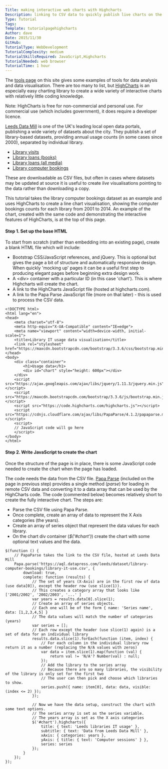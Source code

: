 ```yaml
---
Title: making interactive web charts with Highcharts
Description: linking to CSV data to quickly publish live charts on the web.
Type: Tutorial
Tags: 
Template: tutorialpagehighcharts
Author: dave
Date: 2015/11/30
GitHub: 
TutorialType: WebDevelopment
TutorialComplexity: medium
TutorialSkillsRequired: JavaScript,Highcharts
TutorialNeeded: web browser
TutorialTime: 1 hour
---
```


The [tools page](https://www.librarieshacked.org/tools) on this site gives some examples of tools for data analysis and data visualisation.  There are too many to list, but [HighCharts](http://www.highcharts.com/) is an especially easy charting library to create a wide variety of interactive charts with relatively little coding knowledge.

Note: HighCharts is free for non-commercial and personal use.  For commercial use (which includes government), it does require a developer licence.

[Leeds Data Mill](http://leedsdatamill.org/) is one of the UK's leading local open data portals, publishing a wide variety of datasets about the city. They publish a set of library-based datasets, providing annual usage counts (in some cases since 2000), separated by individual library.

- [Library visits](http://leedsdatamill.org/dataset/library-visits) 
- [Library loans (books)](http://leedsdatamill.org/dataset/library-loans-books-only)
- [Library loans (all media)](http://leedsdatamill.org/dataset/library-loans-all-media)
- [Library computer bookings](http://leedsdatamill.org/dataset/library-computer-bookings)

These are downloadable as CSV files, but often in cases where datasets may be updated at source it is useful to create *live* visualisations pointing to the data rather than downloading a copy.

This tutorial takes the library computer bookings dataset as an example and uses HighCharts to create a line chart visualisation, showing the computer bookings counts for each library from 2001 to 2014. An example of the chart, created with the same code and demonstrating the interactive features of HighCharts, is at the top of this page.

#### Step 1.  Set up the base HTML

To start from scratch (rather than embedding into an existing page), create a blank HTML file which will include:

- Bootstrap CSS/JavaScript references, and jQuery.  This is optional but gives the page a bit of structure and automatically responsive design.  When quickly 'mocking up' pages it can be a useful first step to producing elegant pages before beginning extra design work.
- A &lt;div&gt; container with a particular ID (in this case 'chart').  This is where Highcharts will create the chart.
- A link to the HighCharts JavaScript file (hosted at highcharts.com).
- A link to the Papa Parse JavaScript file (more on that later) - this is used to process the CSV data.

<pre class="prettyprint linenums"><code>&lt;!DOCTYPE html&gt;
&lt;html lang="en"&gt;
&lt;head&gt;
    &lt;meta charset="utf-8"&gt;
    &lt;meta http-equiv="X-UA-Compatible" content="IE=edge"&gt;
    &lt;meta name="viewport" content="width=device-width, initial-scale=1"&gt;
    &lt;title&gt;Library IT usage data visualisation&lt;/title&gt;
    &lt;link rel="stylesheet" href="https://maxcdn.bootstrapcdn.com/bootstrap/3.3.6/css/bootstrap.min.css"&gt;
&lt;/head&gt;
&lt;body&gt;
    &lt;div class="container"&gt;
        &lt;h1&gt;Usage data&lt;/h1&gt;
        &lt;div id="chart" style="height: 600px"&gt;&lt;/div&gt;
    &lt;/div&gt;
    &lt;script src="https://ajax.googleapis.com/ajax/libs/jquery/1.11.3/jquery.min.js"&gt;&lt;/script&gt;
    &lt;script src="https://maxcdn.bootstrapcdn.com/bootstrap/3.3.6/js/bootstrap.min.js"&gt;&lt;/script&gt;
    &lt;script src="https://code.highcharts.com/highcharts.js"&gt;&lt;/script&gt;
    &lt;script src="https://cdnjs.cloudflare.com/ajax/libs/PapaParse/4.1.2/papaparse.min.js"&gt;&lt;/script&gt;
    &lt;script&gt;
    // JavaScript code will go here
    &lt;/script&gt;
&lt;/body&gt;
&lt;/html&gt;</code></pre>

#### Step 2.  Write JavaScript to create the chart

Once the structure of the page is in place, there is some JavaScript code needed to create the chart when the page has loaded.

The code needs the data from the CSV file.  [Papa Parse](http://papaparse.com/) (included on the page in previous step) provides a single method (*parse*) for loading in remote CSV data and converting it to a data array that can be used by the HighCharts code. The code (commented below) becomes relatively short to create the fully interactive chart.  The steps are:

- Parse the CSV file using Papa Parse.
- Once complete, create an array of data to represent the X Axis categories (the years).
- Create an array of series object that represent the data values for each library.
- On the chart div container (*$('#chart')*) create the chart with some optional text values and the data.

<pre class="prettyprint linenums"><code>$(function () {
    // PapaParse takes the link to the CSV file, hosted at Leeds Data Mill
    Papa.parse('https://aql.datapress.com/leeds/dataset/library-computer-bookings/library-it-use.csv', {
        download: true,
        complete: function (results) {
            // The set of years (X-Axis) are in the first row of data (use data[0]), except the header row (use slice(1)).
            // This creates a category array that looks like ['2001/2002', '2002/2003', '...' ]
            var years = results.data[0].slice(1);
            // Create an array of series objects.
            // Each one will be of the form { name: 'Series name', data: [1,2,3,4,5] }
            // The data values will match the number of categories (years)
            var series = [];
            // Each row except the header (use slice(1) again) is a set of data for an individual library
            results.data.slice(1).forEach(function (item, index) {
                // For each column in the individual library row return it as a number (replacing the N/A values with zeros)
                var data = item.slice(1).map(function (val) {
                    return val != 'N/A'? Number(val) : null;
                });
                // Add the library to the series array
                // Because there are so many libraries, the visibility of the library is only set for the first two
                // The user can then pick and choose which libraries to show.
                series.push({ name: item[0], data: data, visible: (index &lt;= 2) });
            });

            // Now we have the data setup, construct the chart with some text options.
            // The series array is set as the series variable.
            // The years array is set as the X axis categories
            $('#chart').highcharts({
                title: { text: 'Leeds libraries IT usage' },
                subtitle: { text: 'Data from Leeds Data Mill' },
                xAxis: { categories: years },
                yAxis: { title: { text: 'Computer sessions' } },
                series: series
            });
        }
    });
});</code></pre>
